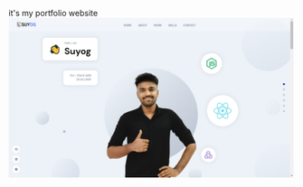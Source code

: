 it's my portfolio website 
 <a href="https://www.example.com">
<img src="src\assets\Screenshot1.png" alt="Example Image">
